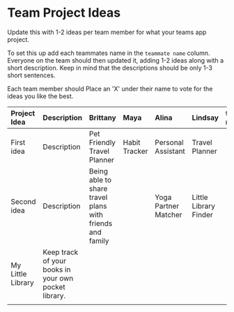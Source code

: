 # Team Project Ideas

Update this with 1-2 ideas per team member for what your teams app project.

To set this up add each teammates name in the `teammate name` column. Everyone
on the team should then updated it, adding 1-2 ideas along with a short 
description. Keep in mind that the descriptions should be only 1-3 short
sentences. 

Each team member should Place an 'X' under their name to vote for the ideas 
you like the best.

| Project Idea | Description | Brittany | Maya | Alina | Lindsay | teammate name | teammate name |
| :--- | :--- | :--- | :--- | :--- | :--- | :--- | :--- |
| First idea | Description | Pet Friendly Travel Planner| Habit Tracker| Personal Assistant | Travel Planner  | | |
| Second idea | Description | Being able to share travel plans with friends and family| | Yoga Partner Matcher | Little Library Finder | | |
| My Little Library | Keep track of your books in your own pocket library. | | | | | | |
| | | | | | | |
